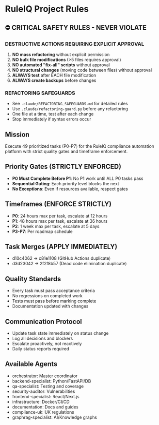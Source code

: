 # RuleIQ Project Rules

## ⛔ CRITICAL SAFETY RULES - NEVER VIOLATE

### DESTRUCTIVE ACTIONS REQUIRING EXPLICIT APPROVAL
1. **NO mass refactoring** without explicit permission
2. **NO bulk file modifications** (>5 files requires approval)
3. **NO automated "fix-all" scripts** without approval
4. **NO structural changes** (moving code between files) without approval
5. **ALWAYS test** after EACH file modification
6. **ALWAYS create backups** before changes

### REFACTORING SAFEGUARDS
- See `.claude/REFACTORING_SAFEGUARDS.md` for detailed rules
- Use `.claude/refactoring-guard.py` before any refactoring
- One file at a time, test after each change
- Stop immediately if syntax errors occur

## Mission
Execute 49 prioritized tasks (P0-P7) for the RuleIQ compliance automation platform with strict quality gates and timeframe enforcement.

## Priority Gates (STRICTLY ENFORCED)
- **P0 Must Complete Before P1**: No P1 work until ALL P0 tasks pass
- **Sequential Gating**: Each priority level blocks the next
- **No Exceptions**: Even if resources available, respect gates

## Timeframes (ENFORCE STRICTLY)
- **P0**: 24 hours max per task, escalate at 12 hours
- **P1**: 48 hours max per task, escalate at 36 hours
- **P2**: 1 week max per task, escalate at 5 days
- **P3-P7**: Per roadmap schedule

## Task Merges (APPLY IMMEDIATELY)
- d10c4062 → c81e1108 (GitHub Actions duplicate)
- d3d23042 → 2f2f8b57 (Dead code elimination duplicate)

## Quality Standards
- Every task must pass acceptance criteria
- No regressions on completed work
- Tests must pass before marking complete
- Documentation updated with changes

## Communication Protocol
- Update task state immediately on status change
- Log all decisions and blockers
- Escalate proactively, not reactively
- Daily status reports required

## Available Agents
- orchestrator: Master coordinator
- backend-specialist: Python/FastAPI/DB
- qa-specialist: Testing and coverage
- security-auditor: Vulnerabilities
- frontend-specialist: React/Next.js
- infrastructure: Docker/CI/CD
- documentation: Docs and guides
- compliance-uk: UK regulations
- graphrag-specialist: AI/Knowledge graphs